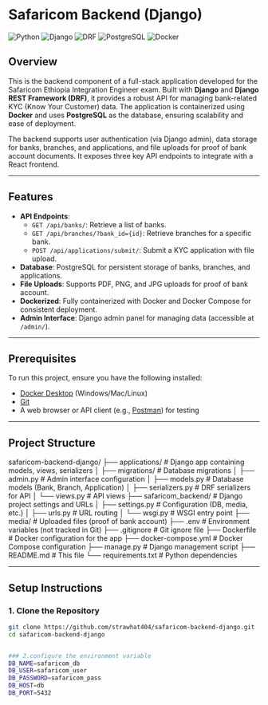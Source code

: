 # Safaricom Backend (Django)

![Python](https://img.shields.io/badge/Python-3.12-blue.svg)
![Django](https://img.shields.io/badge/Django-4.2.7-green.svg)
![DRF](https://img.shields.io/badge/DRF-3.14.0-orange.svg)
![PostgreSQL](https://img.shields.io/badge/PostgreSQL-15-lightblue.svg)
![Docker](https://img.shields.io/badge/Docker-Enabled-blue.svg)

## Overview

This is the backend component of a full-stack application developed for the Safaricom Ethiopia Integration Engineer exam. Built with **Django** and **Django REST Framework (DRF)**, it provides a robust API for managing bank-related KYC (Know Your Customer) data. The application is containerized using **Docker** and uses **PostgreSQL** as the database, ensuring scalability and ease of deployment.

The backend supports user authentication (via Django admin), data storage for banks, branches, and applications, and file uploads for proof of bank account documents. It exposes three key API endpoints to integrate with a React frontend.

---

## Features

- **API Endpoints**:
  - `GET /api/banks/`: Retrieve a list of banks.
  - `GET /api/branches/?bank_id={id}`: Retrieve branches for a specific bank.
  - `POST /api/applications/submit/`: Submit a KYC application with file upload.
- **Database**: PostgreSQL for persistent storage of banks, branches, and applications.
- **File Uploads**: Supports PDF, PNG, and JPG uploads for proof of bank account.
- **Dockerized**: Fully containerized with Docker and Docker Compose for consistent deployment.
- **Admin Interface**: Django admin panel for managing data (accessible at `/admin/`).

---

## Prerequisites

To run this project, ensure you have the following installed:
- [Docker Desktop](https://www.docker.com/products/docker-desktop) (Windows/Mac/Linux)
- [Git](https://git-scm.com/downloads)
- A web browser or API client (e.g., [Postman](https://www.postman.com/downloads/)) for testing

---

## Project Structure

safaricom-backend-django/
├── applications/           # Django app containing models, views, serializers
│   ├── migrations/         # Database migrations
│   ├── admin.py            # Admin interface configuration
│   ├── models.py           # Database models (Bank, Branch, Application)
│   ├── serializers.py      # DRF serializers for API
│   └── views.py            # API views
├── safaricom_backend/      # Django project settings and URLs
│   ├── settings.py         # Configuration (DB, media, etc.)
│   ├── urls.py             # URL routing
│   └── wsgi.py             # WSGI entry point
├── media/                  # Uploaded files (proof of bank account)
├── .env                    # Environment variables (not tracked in Git)
├── .gitignore              # Git ignore file
├── Dockerfile              # Docker configuration for the app
├── docker-compose.yml      # Docker Compose configuration
├── manage.py               # Django management script
├── README.md               # This file
└── requirements.txt        # Python dependencies


---

## Setup Instructions

### 1. Clone the Repository
```bash
git clone https://github.com/strawhat404/safaricom-backend-django.git
cd safaricom-backend-django


### 2.configure the environment variable
DB_NAME=safaricom_db
DB_USER=safaricom_user
DB_PASSWORD=safaricom_pass
DB_HOST=db
DB_PORT=5432
